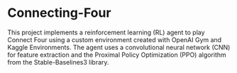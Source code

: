 # Connecting-Four
This project implements a reinforcement learning (RL) agent to play Connect Four using a custom environment created with OpenAI Gym and Kaggle Environments. The agent uses a convolutional neural network (CNN) for feature extraction and the Proximal Policy Optimization (PPO) algorithm from the Stable-Baselines3 library.
